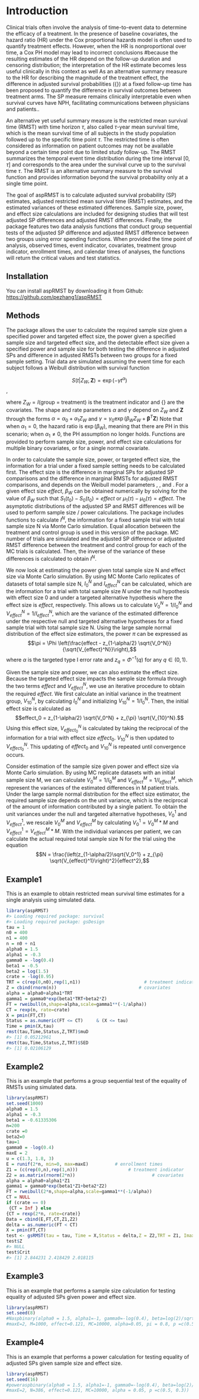 
<!-- README.md is generated from README.Rmd. Please edit that file -->

# Introduction

Clinical trials often involve the analysis of time-to-event data to
determine the efficacy of a treatment. In the presence of baseline
covariates, the hazard ratio (HR) under the Cox proportional hazards
model is often used to quantify treatment effects. However, when the HR
is nonproportional over time, a Cox PH model may lead to incorrect
conclusions \#because the resulting estimates of the HR depend on the
follow-up duration and censoring distribution; the interpretation of the
HR estimate becomes less useful clinically in this context as well As an
alternative summary measure to the HR for describing the magnitude of
the treatment effect, the difference in adjusted survival probabilities
({}) at a fixed follow-up time has been proposed to quantify the
difference in survival outcomes between treatment arms. The SP measure
remains clinically interpretable even when survival curves have NPH,
facilitating communications between physicians and patients..

An alternative yet useful summary measure is the restricted mean
survival time (RMST) with time horizon $\tau$, also called $\tau$-year
mean survival time, which is the mean survival time of all subjects in
the study population followed up to the specific time point $\tau$. The
restricted time is often considered as information on patient outcomes
may not be available beyond a certain time point due to limited study
follow-up. The RMST summarizes the temporal event time distribution
during the time interval \[0, $\tau$\] and corresponds to the area under
the survival curve up to the survival time $\tau$. The RMST is an
alternative summary measure to the survival function and provides
information beyond the survival probability only at a single time point.

<!-- badges: start -->
<!-- badges: end -->

The goal of aspRMST is to calculate adjusted survival probability (SP)
estimates, adjusted restricted mean survival time (RMST) estimates, and
the estimated variances of these estimated differences. Sample size,
power, and effect size calculations are included for designing studies
that will test adjusted SP differences and adjusted RMST differences.
Finally, the package features two data analysis functions that conduct
group sequential tests of the adjusted SP difference and adjusted RMST
difference between two groups using error spending functions. When
provided the time point of analysis, observed times, event indicator,
covariates, treatment group indicator, enrollment times, and calendar
times of analyses, the functions will return the critical values and
test statistics.

## Installation

You can install aspRMST by downloading it from Github:
<https://github.com/pezhang1/aspRMST>

## Methods

The package allows the user to calculate the required sample size given
a specified power and targeted effect size, the power given a specified
sample size and targeted effect size, and the detectable effect size
given a specified power and sample size for both testing the difference
in adjusted SPs and difference in adjusted RMSTs between two groups for
a fixed sample setting. Trial data are simulated assuming the event time
for each subject follows a Weibull distribution with survival function

$$S(t|Z_W, \mathbf{Z}) = \exp(-\gamma t^{\alpha})$$,

where $Z_W = I(\mbox{group = treatment})$ is the treatment indicator and
{} are the covariates. The shape and rate parameters $\alpha$ and
$\gamma$ depend on $Z_W$ and $\mathbf{Z}$ through the forms
$\alpha = \alpha_0 + \alpha_1Z_W$ and
$\gamma= \gamma_0 \exp(\beta_WZ_W + \boldsymbol{\beta}^T \mathbf{Z})$
Note that when $\alpha_1 =0$, the hazard ratio is $\exp{(\beta_W)}$,
meaning that there are PH in this scenario; when $\alpha_1 \not=0$, the
PH assumption no longer holds. Functions are provided to perform sample
size, power, and effect size calculations for multiple binary
covariates, or for a single normal covariate.

In order to calculate the sample size, power, or targeted effect size,
the information for a trial under a fixed sample setting needs to be
calculated first. The effect size is the difference in marginal SPs for
adjusted SP comparisons and the difference in marginal RMSTs for
adjusted RMST comparisons, and depends on the Weibull model parameters ,
, and . For a given effect size $effect$, $\beta_W$ can be obtained
numerically by solving for the value of $\beta_W$ such that
$S_1(t_0)-S_0(t_0)=effect$ or $\mu_1(\tau)-\mu_0(\tau)=effect$. The
asymptotic distributions of the adjusted SP and RMST differences will be
used to perform sample size / power calculations. The package includes
functions to calculate $I^N$, the information for a fixed sample trial
with total sample size N via Monte Carlo simulation. Equal allocation
between the treatment and control group is used in this version of the
package. MC number of trials are simulated and the adjusted SP
difference or adjusted RMST difference between the treatment and control
group for each of the MC trials is calculated. Then, the inverse of the
variance of these differences is calculated to obtain $I^N$.

We now look at estimating the power given total sample size N and effect
size via Monte Carlo simulation. By using MC Monte Carlo replicates of
datasets of total sample size N, $I_{0}^N$ and $I_{effect}^N$ can be
calculated, which are the information for a trial with total sample size
$N$ under the null hypothesis with effect size 0 and under a targeted
alternative hypothesis where the effect size is $effect$, respectively.
This allows us to calculate $V_{0}^N = 1/I_{0}^N$ and
$V_{effect}^N=1/I_{effect}^N$, which are the variance of the estimated
difference under the respective null and targeted alternative hypotheses
for a fixed sample trial with total sample size N. Using the large
sample normal distribution of the effect size estimators, the power
$\pi$ can be expressed as
$$\pi = \Phi \left(\frac{effect - z_{1-\alpha/2} \sqrt{V_0^N}}{\sqrt{V_{effect}^N}}\right),$$
where $\alpha$ is the targeted type I error rate and $z_q=\Phi^{-1}(q)$
for any $q \in (0,1)$.

Given the sample size and power, we can also estimate the effect size.
Because the targeted effect size impacts the sample size formula through
the two terms $effect$ and $V_{effect}^N$, we use an iterative procedure
to obtain the required $effect$. We first calculate an initial variance
in the treatment group, $V_{10}^N$, by calculating $I_{0}^N$ and
initializing $V_{10}^N = 1/I_{0}^N$. Then, the initial effect size is
calculated as
$$effect_0 = z_{1-\alpha/2} \sqrt{V_0^N} + z_{\pi} \sqrt{V_{10}^N}.$$
Using this effect size, $V_{effect_0}^N$ is calculated by taking the
reciprocal of the information for a trial with effect size $effect_0$.
$V_{10}^N$ is then updated to $V_{effect_0}^N$. This updating of
$effect_0$ and $V_{10}^N$ is repeated until convergence occurs.

Consider estimation of the sample size given power and effect size via
Monte Carlo simulation. By using MC replicate datasets with an initial
sample size M, we can calculate $V_{0}^M=1/I_{0}^M$ and
$V_{effect}^M=1/I_{effect}^M$, which represent the variances of the
estimated differences in M patient trials. Under the large sample normal
distribution for the effect size estimator, the required sample size
depends on the unit variance, which is the reciprocal of the amount of
information contributed by a single patient. To obtain the unit
variances under the null and targeted alternative hypotheses, $V_{0}^1$
and $V_{effect}^1$, we rescale $V_{0}^M$ and $V_{effect}^M$ by
calculating $V_{0}^1 = V_{0}^M *M$ and $V_{effect}^1 = V_{effect}^M *M$.
With the individual variances per patient, we can calculate the actual
required total sample size N for the trial using the equation
$$N = \frac{\left(z_{1-\alpha/2}\sqrt{V_0^1} + z_{\pi} \sqrt{V_{effect}^1}\right)^2}{effect^2},$$

## Example1

This is an example to obtain restricted mean survival time estimates for
a single analysis using simulated data.

``` r
library(aspRMST)
#> Loading required package: survival
#> Loading required package: gsDesign
tau = 1
n0 = 400
n1 = 400
n = n0 + n1
alpha0 = 1.5
alpha1 = -0.3
gamma0 = -log(0.4)
beta1 = -0.5
beta2 = log(1.5)
crate = -log(0.95)
TRT = c(rep(0,n0),rep(1,n1))                        # treatment indicator
Z = cbind(rnorm(n))                               # covariates
alpha = alpha0+alpha1*TRT
gamma1 = gamma0*exp(beta1*TRT+beta2*Z)
FT = rweibull(n,shape=alpha,scale=gamma1**(-1/alpha))
CT = rexp(n, rate=crate)
X = pmin(FT,CT)
Status = as.numeric(FT <= CT)     & (X <= tau)
Time = pmin(X,tau)
rmst(tau,Time,Status,Z,TRT)$muD 
#> [1] 0.05212961
rmst(tau,Time,Status,Z,TRT)$SED 
#> [1] 0.02106129
```

## Example2

This is an example that performs a group sequential test of the equality
of RMSTs using simulated data.

``` r
library(aspRMST)
set.seed(1000)
alpha0 = 1.5
alpha1 = -0.3
beta1 = -0.61335306
n=200
crate =0
beta2=0
tau=1
gamma0 = -log(0.4)
maxE = 2
u = c(1.3, 1.8, 3)
E = runif(2*n, min=0, max=maxE)          # enrollment times
Z1 = (c(rep(0,n),rep(1,n)))                   # treatment indicator
Z2 = as.matrix(rnorm(2*n))                             # covariates
alpha = alpha0+alpha1*Z1
gamma1 = gamma0*exp(beta1*Z1+beta2*Z2)
FT = rweibull(2*n,shape=alpha,scale=gamma1**(-1/alpha))
CT = NULL
if (crate == 0)
 {CT = Inf } else
{CT = rexp(2*n, rate=crate)}
Data = cbind(E,FT,CT,Z1,Z2)
delta = as.numeric(FT < CT)
X = pmin(FT,CT)
test <- gsRMST(tau = tau, Time = X,Status = delta,Z = Z2,TRT = Z1, Imax=1100, E = E, alpha = 0.05, u =u)
test$Z 
#> NULL
test$Crit 
#> [1] 2.844231 2.418429 2.018115
```

## Example3

This is an example that performs a sample size calculation for testing
equality of adjusted SPs given power and effect size.

``` r
library(aspRMST)
set.seed(8)
#Naspbinary(alpha0 = 1.5, alpha1=-1, gamma0=-log(0.4), beta=log(2)/sqrt(2), crate=0, t0=1,
#maxE=2, M=1000, effect=0.121, MC=10000, alpha=0.05, pi = 0.8, p =c(0.5, 0.3)) 
```

## Example4

This is an example that performs a power calculation for testing
equality of adjusted SPs given sample size and effect size.

``` r
library(aspRMST)
set.seed(16)
#poweraspbinary(alpha0 = 1.5, alpha1=-1, gamma0=-log(0.4), beta=log(2)/sqrt(2), crate=0, t0=1,
#maxE=2, N=386, effect=0.121, MC=10000, alpha = 0.05, p =c(0.5, 0.3)) 
```
